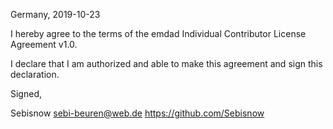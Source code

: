 Germany, 2019-10-23

I hereby agree to the terms of the emdad Individual Contributor License
Agreement v1.0.

I declare that I am authorized and able to make this agreement and sign this
declaration.

Signed,

Sebisnow sebi-beuren@web.de https://github.com/Sebisnow
